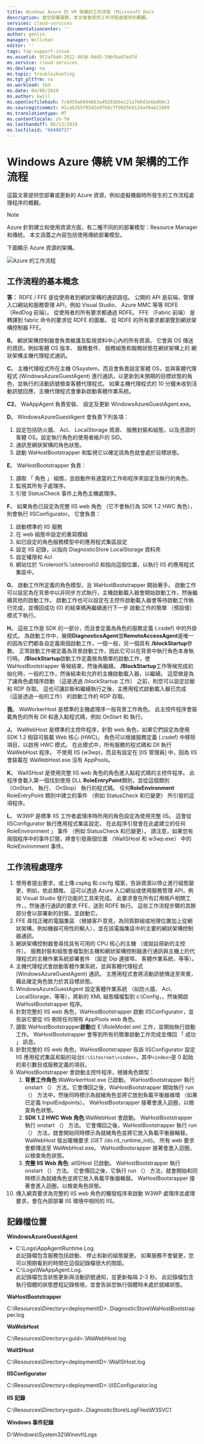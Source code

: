 ```yaml
---
title: Windows Azure 的 VM 架構的工作流程 |Microsoft Docs
description: 當您部署服務，本文章會提供工作流程處理序的概觀。
services: cloud-services
documentationcenter: ''
author: genlin
manager: Willchen
editor: ''
tags: top-support-issue
ms.assetid: 9f2af8dd-2012-4b36-9dd5-19bf6a67e47d
ms.service: cloud-services
ms.devlang: na
ms.topic: troubleshooting
ms.tgt_pltfrm: na
ms.workload: tbd
ms.date: 04/08/2019
ms.author: kwill
ms.openlocfilehash: 7c8459a6694663a49203b6ec21a760d3e6bd60c3
ms.sourcegitcommit: 41ca82b5f95d2e07b0c7f9025b912daf0ab21909
ms.translationtype: MT
ms.contentlocale: zh-TW
ms.lasthandoff: 06/13/2019
ms.locfileid: "60480737"
---
```

#    <a name="workflow-of-windows-azure-classic-vm-architecture"></a>Windows Azure 傳統 VM 架構的工作流程 
這篇文章提供您部署或更新的 Azure 資源，例如虛擬機器時所發生的工作流程處理程序的概觀。 

> [!NOTE]
>Azure 針對建立和使用資源方面，有二種不同的的部署模型：Resource Manager 和傳統。 本文涵蓋之內容包括使用傳統部署模型。

下圖顯示 Azure 資源的架構。

![Azure 的工作流程](./media/cloud-services-workflow-process/workflow.jpg)

## <a name="workflow-basics"></a>工作流程的基本概念
   
**答：** RDFE / FFE 是從使用者到網狀架構的通訊路徑。 公開的 API 是前端，管理入口網站和服務管理 API，例如 Visual Studio、 Azure MMC 等等 RDFE （RedDog 前端）。  從使用者的所有要求都通過 RDFE。 FFE （Fabric 前端） 是轉譯到 fabric 命令的要求從 RDFE 的圖層。 從 RDFE 的所有要求都瀏覽到網狀架構控制器 FFE。

**B**。 網狀架構控制器會負責維護及監視資料中心內的所有資源。 它會與 OS 傳送的資訊，例如客體 OS 版本、 服務套件、 服務組態和服務狀態在網狀架構上的 網狀架構主機代理程式通訊。

**C**。 主機代理程式所在主機 OSsystem，而且會負責設定客體 OS，並與客體代理程式 (WindowsAzureGuestAgent) 進行通訊，以更新到未預期的目標狀態的角色，並執行的活動訊號檢查客體代理程式。 如果主機代理程式的 10 分鐘未收到活動訊號回應，主機代理程式會重新啟動客體作業系統。

**C2**。 WaAppAgent 負責安裝、 設定及更新 WindowsAzureGuestAgent.exe。

**D**。  WindowsAzureGuestAgent 會負責下列各項：

1. 設定包括防火牆、 Acl、 LocalStorage 資源、 服務封裝和組態，以及憑證的客體 OS。設定執行角色的使用者帳戶的 SID。
2. 通訊至網狀架構的角色狀態。
3. 啟動 WaHostBootstrapper 和監視它以確定該角色就會處於目標狀態。

**E**。 WaHostBootstrapper 負責：

1. 讀取 「 角色 」 組態，並啟動所有適當的工作和程序來設定及執行的角色。
2. 監視其所有子處理序。
3. 引發 StatusCheck 事件上角色主機處理序。

**F**。 如果角色已設定為完整 IIS web 角色 （它不會執行為 SDK 1.2 HWC 角色），則會執行 IISConfigurator。 它會負責：

1. 啟動標準的 IIS 服務
2. 在 web 組態中設定的重寫模組
3. 如已設定的角色服務模型中的應用程式集區設定
4. 設定 IIS 記錄，以指向 DiagnosticStore LocalStorage 資料夾
5. 設定權限和 Acl
6. 網站位於 %roleroot%:\sitesroot\0 和指向這個位置，以執行 IIS 的應用程式集區中。 

**G**。 啟動工作所定義的角色模型，且 WaHostBootstrapper 開始著手。 啟動工作可以設定為在背景中以非同步方式執行，主機啟動載入器會開始啟動工作，然後繼續其他的啟動工作。 啟動工作也可以設定在主控件啟動載入器會等待啟動工作執行完成，並傳回成功 (0) 的結束碼再繼續進行下一步 啟動工作的簡單 （預設值） 模式下執行。

**H**。 這些工作是 SDK 的一部分，而且會定義為角色的服務定義 (.csdef) 中的外掛程式。 為啟動工作中，展開**DiagnosticsAgent**並**RemoteAccessAgent**是唯一的因為它們都各自定義兩個啟動工作，一個一般，另一個具有 **/blockStartup**參數。 正常啟動工作被定義為背景啟動工作，因此它可以在背景中執行角色本身執行時。 **/BlockStartup**啟動工作定義做為簡單的啟動工作，使 WaHostBootstrapper 等候結束，然後再繼續。 **/BlockStartup**工作等候完成初始化時，一般的工作，然後結束和允許的主機啟動載入器，以繼續。 這麼做是為了讓角色處理序啟動 （這是透過 /blockStartup 工作） 之前，則您可以設定診斷和 RDP 存取。 這也可讓診斷和繼續執行之後，主應用程式啟動載入器已完成 （這是透過一般的工作） 的啟動工作的 RDP 存取。

**我**。 WaWorkerHost 是標準的主機處理序一般背景工作角色。 此主控件程序會裝載角色的所有 Dll 和進入點程式碼，例如 OnStart 和 執行。

**J**。 WaWebHost 是標準的主控件程序，針對 web 角色，如果它們設定為使用 SDK 1.2 相容可裝載 Web 核心 (HWC)。 角色可以根據服務定義 (.csdef) 中移除項目，以啟用 HWC 模式。 在此模式中，所有服務的程式碼和 Dll 執行 WaWebHost 程序。 不使用 IIS (w3wp)，而且有設定在 [IIS 管理員] 中，因為 IIS 會裝載在 WaWebHost.exe 沒有 AppPools。

**K**。 WaIISHost 是使用完整 IIS web 角色的角色進入點程式碼的主控件程序。 此程序會載入第一個找到使用 DLL **RoleEntryPoint**類別，並從這個類別 （OnStart、 執行、 OnStop） 執行的程式碼。 任何**RoleEnvironment** RoleEntryPoint 類別中建立的事件 （例如 StatusCheck 和已變更） 所引發的這項程序。

**L**。 W3WP 是標準 IIS 工作者處理序時所用的角色設定為使用完整 IIS。 這會從 IISConfigurator 執行應用程式集區設定。 在此程序引發會在此處建立的任何 RoleEnvironment 」 事件 （例如 StatusCheck 和已變更）。 請注意，如果您有兩個程序中的事件訂閱，將會引發兩個位置 （WaIISHost 和 w3wp.exe） 中的 RoleEnvironment 事件。

## <a name="workflow-processes"></a>工作流程處理序

1. 使用者提出要求，或上傳.cspkg 和.cscfg 檔案，告訴資源以停止進行組態變更，例如，依此類推。 這可以透過 Azure 入口網站或使用服務管理 API，例如 Visual Studio 發行功能的工具來完成。 此要求會在所有訂用帳戶相關工作，，然後進行通訊的要求 FFE，送到 RDFE 執行。 這些工作流程步驟的其餘部分會以部署新的封裝，並啟動它。
2. FFE 尋找正確的電腦集區 （根據客戶意見，為同質群組或地理位置加上從網狀架構，例如機器可用性的輸入），並在該電腦集區中的主要的網狀架構控制器通訊。
3. 網狀架構控制器會尋找具有可用的 CPU 核心的主機 （或拋註冊新的主控件）。 服務封裝和組態會複製到主機和網狀架構控制器進行通訊與主機上的代理程式的主機作業系統部署套件 （設定 Dip 連接埠、 客體作業系統，等等）。
4. 主機代理程式會啟動客體作業系統，並與客體代理程式 (WindowsAzureGuestAgent) 通訊。 主應用程式會將活動訊號傳送至來賓，藉此確定角色致力於其目標狀態。
5. WindowsAzureGuestAgent 設定客體作業系統 （如防火牆、 Acl、 LocalStorage，等等），將新的 XML 組態檔複製到 c:\Config，，然後開啟 WaHostBootstrapper 程序。
6. 針對完整的 IIS web 角色，WaHostBootstrapper 啟動 IISConfigurator，並告訴它要從 IIS 刪除任何現有 AppPools web 角色。
7. 讀取 WaHostBootstrapper**啟動**從 E:\RoleModel.xml 工作，並開始執行啟動工作。 WaHostBootstrapper 會等到所有的簡單啟動工作完成並傳回 「 成功 」 訊息。
8. 針對完整的 IIS web 角色，WaHostBootstrapper 告訴 IISConfigurator 設定 IIS 應用程式集區和點的站台`E:\Sitesroot\<index>`，其中`<index>`是 0 起始的索引數目成<Sites>服務定義的項目。
9. WaHostBootstrapper 會啟動主控件程序，根據角色類型：
    1. **背景工作角色**:WaWorkerHost.exe 已啟動。 WaHostBootstrapper 執行 onstart （） 方法。它會傳回之後，WaHostBootstrapper 開始執行 run （） 方法中，然後同時標示為就緒角色並將它放到負載平衡器循環 （如果已定義 InputEndpoints）。 WaHostBootsrapper 接著會進入迴圈，以檢查角色狀態。
    1. **SDK 1.2 HWC Web 角色**:WaWebHost 會啟動。 WaHostBootstrapper 執行 onstart （） 方法。 它會傳回之後，WaHostBootstrapper 執行 run （） 方法，就會開始同時標示為就緒角色並將它放入負載平衡器輪替。 WaWebHost 發出暖機要求 (GET /do.rd_runtime_init)。 所有 web 要求會都傳送至 WaWebHost.exe。 WaHostBootsrapper 接著會進入迴圈，以檢查角色狀態。
    1. **完整 IIS Web 角色**: aIISHost 已啟動。 WaHostBootstrapper 執行 onstart （） 方法。 它會傳回之後，它執行 run （） 方法，就會開始和同時標示為就緒角色並將它放入負載平衡器輪替。 WaHostBootsrapper 接著會進入迴圈，以檢查角色狀態。
10. 傳入網頁要求為完整的 IIS web 角色的觸發程序來啟動 W3WP 處理序並處理要求，會在內部部署 IIS 環境中相同的 IIS。

## <a name="log-file-locations"></a>記錄檔位置

**WindowsAzureGuestAgent**

- C:\Logs\AppAgentRuntime.Log.  
此記錄檔包含服務包括啟動、 停止和新的組態變更。 如果服務不會變更，您可以預期看到的時間在這個記錄檔很大的間距。
- C:\Logs\WaAppAgent.Log.  
此記錄檔包含狀態更新與活動訊號通知，並更新每隔 2-3 秒。  此記錄檔包含執行個體的狀態歷程記錄檢視，並會告訴您執行個體時未處於就緒狀態。
 
**WaHostBootstrapper**

C:\Resources\Directory\<deploymentID>.<role>.DiagnosticStore\WaHostBootstrapper.log
 
**WaWebHost**

C:\Resources\Directory\<guid>.<role>\WaWebHost.log
 
**WaIISHost**

C:\Resources\Directory\<deploymentID>.<role>\WaIISHost.log
 
**IISConfigurator**

C:\Resources\Directory\<deploymentID>.<role>\IISConfigurator.log
 
**IIS 記錄**

C:\Resources\Directory\<guid>.<role>.DiagnosticStore\LogFiles\W3SVC1
 
**Windows 事件記錄**

D:\Windows\System32\Winevt\Logs
 



